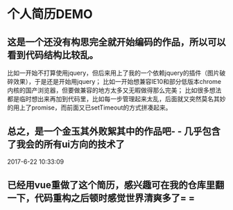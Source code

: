# 个人简历DEMO

## 这是一个还没有构思完全就开始编码的作品，所以可以看到代码结构比较乱。
比如一开始不打算使用jquery，但后来用上了我的一个依赖jquery的插件（图片破碎效果），于是还是开始用jquery；
比如一开始想兼容IE10和部分低版本chrome内核的国产浏览器，但要做兼容的地方太多又无暇做得那么完美；
比如很多想法都是临时想出来再加到代码里，比如每一步管理起来太乱，后面就又突然莫名其妙的用上了promise，而前面又已setTimeout的方式拼凑起来。

## 总之，是一个金玉其外败絮其中的作品吧- - 几乎包含了我会的所有ui方向的技术了

2017-6-22 10:33:09
## 已经用vue重做了这个简历，感兴趣可在我的仓库里翻一下，代码重构之后顿时感觉世界清爽多了= =